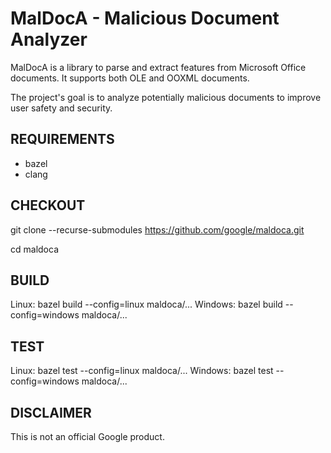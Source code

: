 # MalDocA - Malicious Document Analyzer

MalDocA is a library to parse and extract features from Microsoft Office documents. It supports both OLE and OOXML documents.

The project's goal is to analyze potentially malicious documents to improve user safety and security.

## REQUIREMENTS
- bazel
- clang

## CHECKOUT
git clone --recurse-submodules https://github.com/google/maldoca.git

cd maldoca

## BUILD
Linux: bazel build --config=linux maldoca/...
Windows: bazel build --config=windows maldoca/...

## TEST
Linux: bazel test --config=linux maldoca/...
Windows: bazel test --config=windows maldoca/...

## DISCLAIMER
This is not an official Google product.
